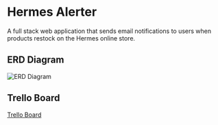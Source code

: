 # Hermes Alerter

A full stack web application that sends email notifications to users when products restock on the Hermes online store.

## ERD Diagram

![ERD Diagram](https://github.com/kevinleet/hermes_alerter/blob/main/hermes_alerter_erd.drawio.png)

## Trello Board

[Trello Board](https://trello.com/b/SDWqp7Rf/hermes-alerter)
